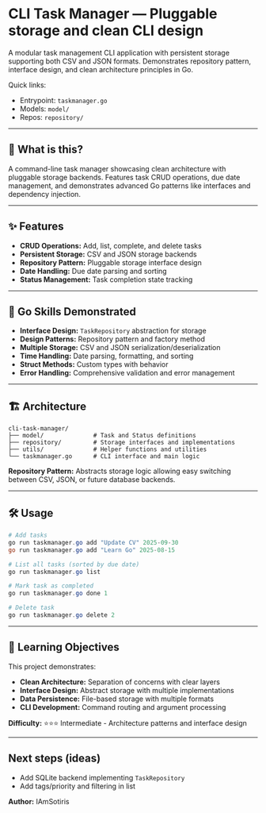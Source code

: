 # CLI Task Manager — Pluggable storage and clean CLI design

A modular task management CLI application with persistent storage supporting both CSV and JSON formats. Demonstrates repository pattern, interface design, and clean architecture principles in Go.

Quick links:
- Entrypoint: `taskmanager.go`
- Models: `model/`
- Repos: `repository/`

---

## 🚀 What is this?

A command-line task manager showcasing clean architecture with pluggable storage backends. Features task CRUD operations, due date management, and demonstrates advanced Go patterns like interfaces and dependency injection.

---

## ✨ Features

- **CRUD Operations:** Add, list, complete, and delete tasks
- **Persistent Storage:** CSV and JSON storage backends
- **Repository Pattern:** Pluggable storage interface design
- **Date Handling:** Due date parsing and sorting
- **Status Management:** Task completion state tracking

---

## 🦄 Go Skills Demonstrated

- **Interface Design:** `TaskRepository` abstraction for storage
- **Design Patterns:** Repository pattern and factory method
- **Multiple Storage:** CSV and JSON serialization/deserialization
- **Time Handling:** Date parsing, formatting, and sorting
- **Struct Methods:** Custom types with behavior
- **Error Handling:** Comprehensive validation and error management

---

## 🏗️ Architecture

```
cli-task-manager/
├── model/              # Task and Status definitions
├── repository/         # Storage interfaces and implementations
├── utils/              # Helper functions and utilities
└── taskmanager.go      # CLI interface and main logic
```

**Repository Pattern:** Abstracts storage logic allowing easy switching between CSV, JSON, or future database backends.

---

## 🛠️ Usage

```powershell
# Add tasks
go run taskmanager.go add "Update CV" 2025-09-30
go run taskmanager.go add "Learn Go" 2025-08-15

# List all tasks (sorted by due date)
go run taskmanager.go list

# Mark task as completed
go run taskmanager.go done 1

# Delete task
go run taskmanager.go delete 2
```

---

## 🎯 Learning Objectives

This project demonstrates:
- **Clean Architecture:** Separation of concerns with clear layers
- **Interface Design:** Abstract storage with multiple implementations
- **Data Persistence:** File-based storage with multiple formats
- **CLI Development:** Command routing and argument processing

**Difficulty:** ⭐⭐⭐ Intermediate - Architecture patterns and interface design

---

## Next steps (ideas)

- Add SQLite backend implementing `TaskRepository`
- Add tags/priority and filtering in list


**Author:** IAmSotiris
